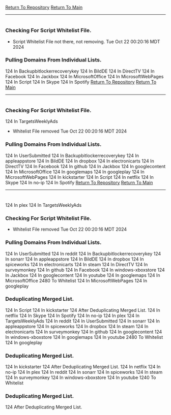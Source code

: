 [Return To Repository](https://github.com/DigitalWarrior/piholeparser/)
[Return To Main](https://github.com/DigitalWarrior/piholeparser/blob/master/RecentRunLogs/Mainlog.md)
____________________________________
# 
### Checking For Script Whitelist File.
* Script Whitelist File not there, not removing. Tue Oct 22 00:20:16 MDT 2024
### Pulling Domains From Individual Lists.
124 In Backupbitlockerrecoverykey
124 In BildDE
124 In DirectTV
124 In Facebook
124 In Jackbox
124 In MicrosoftOffice
124 In MicrosoftWebPages
124 In Script
124 In Skype
124 In Spotify
[Return To Repository](https://github.com/DigitalWarrior/piholeparser/)
[Return To Main](https://github.com/DigitalWarrior/piholeparser/blob/master/RecentRunLogs/Mainlog.md)
____________________________________
# 
### Checking For Script Whitelist File.
124 In TargetsWeeklyAds
* Whitelist File removed Tue Oct 22 00:20:16 MDT 2024
### Pulling Domains From Individual Lists.
124 In UserSubmitted
124 In Backupbitlockerrecoverykey
124 In appleappstore
124 In BildDE
124 In dropbox
124 In electronicarts
124 In DirectTV
124 In Facebook
124 In github
124 In Jackbox
124 In googlecontent
124 In MicrosoftOffice
124 In googlemaps
124 In googleplay
124 In MicrosoftWebPages
124 In kickstarter
124 In Script
124 In netflix
124 In Skype
124 In no-ip
124 In Spotify
[Return To Repository](https://github.com/DigitalWarrior/piholeparser/)
[Return To Main](https://github.com/DigitalWarrior/piholeparser/blob/master/RecentRunLogs/Mainlog.md)
____________________________________
# 
124 In plex
124 In TargetsWeeklyAds
### Checking For Script Whitelist File.
* Whitelist File removed Tue Oct 22 00:20:16 MDT 2024
### Pulling Domains From Individual Lists.
124 In UserSubmitted
124 In reddit
124 In Backupbitlockerrecoverykey
124 In sonarr
124 In appleappstore
124 In BildDE
124 In dropbox
124 In spiceworks
124 In electronicarts
124 In steam
124 In DirectTV
124 In surveymonkey
124 In github
124 In Facebook
124 In windows-xboxstore
124 In Jackbox
124 In googlecontent
124 In youtube
124 In googlemaps
124 In MicrosoftOffice
2480 To Whitelist
124 In MicrosoftWebPages
124 In googleplay
### Deduplicating Merged List.
124 In Script
124 In kickstarter
124 After Deduplicating Merged List.
124 In netflix
124 In Skype
124 In Spotify
124 In no-ip
124 In plex
124 In TargetsWeeklyAds
124 In reddit
124 In UserSubmitted
124 In sonarr
124 In appleappstore
124 In spiceworks
124 In dropbox
124 In steam
124 In electronicarts
124 In surveymonkey
124 In github
124 In googlecontent
124 In windows-xboxstore
124 In googlemaps
124 In youtube
2480 To Whitelist
124 In googleplay
### Deduplicating Merged List.
124 In kickstarter
124 After Deduplicating Merged List.
124 In netflix
124 In no-ip
124 In plex
124 In reddit
124 In sonarr
124 In spiceworks
124 In steam
124 In surveymonkey
124 In windows-xboxstore
124 In youtube
1240 To Whitelist
### Deduplicating Merged List.
124 After Deduplicating Merged List.
